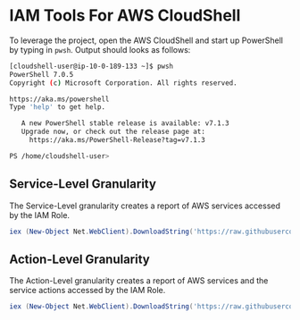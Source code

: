 # IAM Tools For AWS CloudShell

To leverage the project, open the AWS CloudShell and start up PowerShell by typing in `pwsh`. Output should looks as follows:

```bash
[cloudshell-user@ip-10-0-189-133 ~]$ pwsh
PowerShell 7.0.5
Copyright (c) Microsoft Corporation. All rights reserved.

https://aka.ms/powershell
Type 'help' to get help.

   A new PowerShell stable release is available: v7.1.3
   Upgrade now, or check out the release page at:
     https://aka.ms/PowerShell-Release?tag=v7.1.3

PS /home/cloudshell-user>
```

## Service-Level Granularity

The Service-Level granularity creates a report of AWS services accessed by the IAM Role.

```powershell
iex (New-Object Net.WebClient).DownloadString('https://raw.githubusercontent.com/grolston/iam-access-report/master/iamtools-services.ps1')
```

## Action-Level Granularity


The Action-Level granularity creates a report of AWS services and the service actions accessed by the IAM Role.

```powershell
iex (New-Object Net.WebClient).DownloadString('https://raw.githubusercontent.com/grolston/iam-access-report/master/iamtools.ps1')
```


